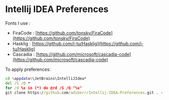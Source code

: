 # Intellij IDEA Preferences

Fonts I use :

- FiraCode : [https://github.com/tonsky/FiraCode](https://github.com/tonsky/FiraCode)
- Hasklig : [https://github.com/i-tu/Hasklig](https://github.com/i-tu/Hasklig)
- Cascadia : [https://github.com/microsoft/cascadia-code](https://github.com/microsoft/cascadia-code)

To apply preferences:

```cmd
cd %appdata%\JetBrains\IntelliJIdea*
del /S /Q *
for /d %x in (*) do @rd /S /Q "%x"
git clone https://github.com/adiberr/Intellij-IDEA-Preferences.git . --branch v2020.1
```
